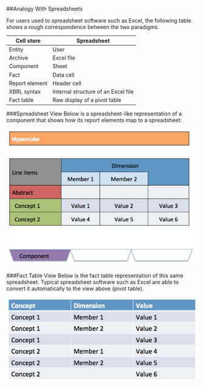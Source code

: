 
##Analogy With Spreadsheets

For users used to spreadsheet software such as Excel, the following table shows a rough correspondence between the two paradigms.


| Cell store     | Spreadsheet                         |
|----------------|-------------------------------------|
| Entity         | User                                |
| Archive        | Excel file                          |
| Component      | Sheet                               |
| Fact           | Data cell                           |
| Report element | Header cell                         |
| XBRL syntax    | Internal structure of an Excel file |
| Fact table     | Raw display of a pivot table        |

###Spreadsheet View
Below is a spreadsheet-like representation of a component that shows how its report elements map to a spreadsheet:

![Spreadsheet view](Spreadsheet.png)

###Fact Table View
Below is the fact table representation of this same spreadsheet. Typical spreadsheet software such as Excel are able to convert it automatically to the view above (pivot table).

![Fact table view](Facttable.png)
